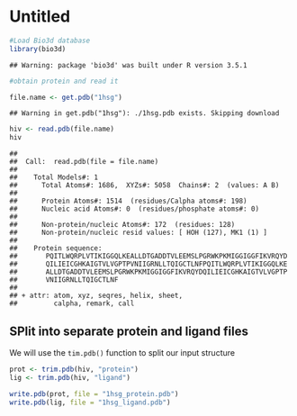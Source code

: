 Untitled
================

``` r
#Load Bio3d database
library(bio3d)
```

    ## Warning: package 'bio3d' was built under R version 3.5.1

``` r
#obtain protein and read it

file.name <- get.pdb("1hsg")
```

    ## Warning in get.pdb("1hsg"): ./1hsg.pdb exists. Skipping download

``` r
hiv <- read.pdb(file.name)
hiv
```

    ## 
    ##  Call:  read.pdb(file = file.name)
    ## 
    ##    Total Models#: 1
    ##      Total Atoms#: 1686,  XYZs#: 5058  Chains#: 2  (values: A B)
    ## 
    ##      Protein Atoms#: 1514  (residues/Calpha atoms#: 198)
    ##      Nucleic acid Atoms#: 0  (residues/phosphate atoms#: 0)
    ## 
    ##      Non-protein/nucleic Atoms#: 172  (residues: 128)
    ##      Non-protein/nucleic resid values: [ HOH (127), MK1 (1) ]
    ## 
    ##    Protein sequence:
    ##       PQITLWQRPLVTIKIGGQLKEALLDTGADDTVLEEMSLPGRWKPKMIGGIGGFIKVRQYD
    ##       QILIEICGHKAIGTVLVGPTPVNIIGRNLLTQIGCTLNFPQITLWQRPLVTIKIGGQLKE
    ##       ALLDTGADDTVLEEMSLPGRWKPKMIGGIGGFIKVRQYDQILIEICGHKAIGTVLVGPTP
    ##       VNIIGRNLLTQIGCTLNF
    ## 
    ## + attr: atom, xyz, seqres, helix, sheet,
    ##         calpha, remark, call

SPlit into separate protein and ligand files
--------------------------------------------

We will use the `tim.pdb()` function to split our input structure

``` r
prot <- trim.pdb(hiv, "protein")
lig <- trim.pdb(hiv, "ligand")
```

``` r
write.pdb(prot, file = "1hsg_protein.pdb")
write.pdb(lig, file = "1hsg_ligand.pdb")
```
